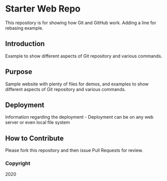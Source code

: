 # Starter Web Repo

This repository is for showing how Git and GitHub work. Adding a line for rebasing example.

## Introduction

Example to show different aspects of Git repository and various commands.

## Purpose

Sample website with plenty of files for demos, and examples to show different aspects of Git repository and various commands.

## Deployment

Information regarding the deployment - Deployment can be on any web server or even local file system

## How to Contribute

Please fork this repository and then issue Pull Requests for review.

### Copyright

2020